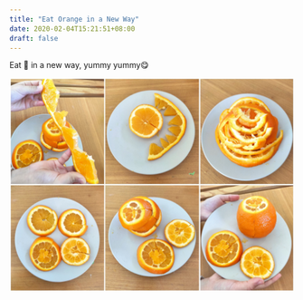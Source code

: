 ```yaml
---
title: "Eat Orange in a New Way"
date: 2020-02-04T15:21:51+08:00
draft: false
---
```


Eat 🍊 in a new way, yummy yummy😋

![Orange](orange.jpg)